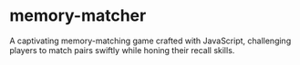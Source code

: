 # memory-matcher
A captivating memory-matching game crafted with JavaScript, challenging players to match pairs swiftly while honing their recall skills.
